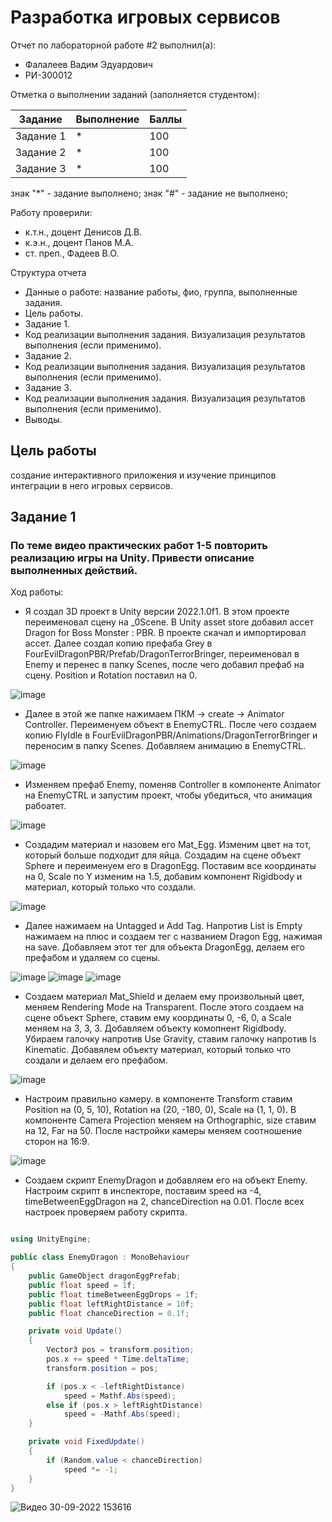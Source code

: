 # Разработка игровых сервисов
Отчет по лабораторной работе #2 выполнил(а):
- Фалалеев Вадим Эдуардович
- РИ-300012

Отметка о выполнении заданий (заполняется студентом):

| Задание | Выполнение | Баллы |
| ------ | ------ | ------ |
| Задание 1 | * | 100 |
| Задание 2 | * | 100 |
| Задание 3 | * | 100 |

знак "*" - задание выполнено; знак "#" - задание не выполнено;

Работу проверили:
- к.т.н., доцент Денисов Д.В.
- к.э.н., доцент Панов М.А.
- ст. преп., Фадеев В.О.

Структура отчета

- Данные о работе: название работы, фио, группа, выполненные задания.
- Цель работы.
- Задание 1.
- Код реализации выполнения задания. Визуализация результатов выполнения (если применимо).
- Задание 2.
- Код реализации выполнения задания. Визуализация результатов выполнения (если применимо).
- Задание 3.
- Код реализации выполнения задания. Визуализация результатов выполнения (если применимо).
- Выводы.

## Цель работы
создание интерактивного приложения и изучение принципов интеграции в него игровых сервисов.

## Задание 1
### По теме видео практических работ 1-5 повторить реализацию игры на Unity. Привести описание выполненных действий.
Ход работы: 

- Я создал 3D проект в Unity версии 2022.1.0f1. В этом проекте переименовал сцену на _0Scene. В Unity asset store добавил ассет Dragon for Boss Monster : PBR. В проекте скачал и импортировал ассет. Далее создал копию префаба Grey в FourEvilDragonPBR/Prefab/DragonTerrorBringer, переименовал в Enemy и перенес в папку Scenes, после чего добавил префаб на сцену. Position и Rotation поставил на 0.

![image](https://user-images.githubusercontent.com/54228342/193024646-1fef6ccf-8c82-4407-9e8c-0948eadf7170.png)

- Далее в этой же папке нажимаем ПКМ -> create -> Animator Controller. Переименуем объект в EnemyCTRL. После чего создаем копию FlyIdle в FourEvilDragonPBR/Animations/DragonTerrorBringer и переносим в папку Scenes. Добавляем анимацию в EnemyCTRL.

![image](https://user-images.githubusercontent.com/54228342/193028111-3fed92b2-0f4f-4fc5-8f6c-a180e64b06ab.png)

- Изменяем префаб Enemy, поменяв Controller в компоненте Animator на EnemyCTRL и запустим проект, чтобы убедиться, что анимация рабоатет.

![image](https://user-images.githubusercontent.com/54228342/193028984-9894f7ee-9a62-4a60-bfdf-ee29f2bbd0ad.png)

- Создадим материал и назовем его Mat_Egg. Изменим цвет на тот, который больше подходит для яйца. Создадим на сцене объект Sphere и переименуем его в DragonEgg. Поставим все координаты на 0, Scale по Y изменим на 1.5, добавим компонент Rigidbody и материал, который только что создали.

![image](https://user-images.githubusercontent.com/54228342/193031510-4d71dd61-0271-438b-a319-642ce42ca3f0.png)

- Далее нажимаем на Untagged и Add Tag. Напротив List is Empty нажимаем на плюс и создаем тег с названием Dragon Egg, нажимая на save. Добавляем этот тег для объекта DragonEgg, делаем его префабом и удаляем со сцены.

![image](https://user-images.githubusercontent.com/54228342/193033818-b050ab01-63e6-4660-b694-09232a244d92.png)
![image](https://user-images.githubusercontent.com/54228342/193033833-f0f53f47-6de2-4e13-8313-38293f150653.png)
![image](https://user-images.githubusercontent.com/54228342/193033862-8a967215-f058-41f5-b613-fb522ffabb13.png)

- Создаем материал Mat_Shield и делаем ему произвольный цвет, меняем Rendering Mode на Transparent. После этого создаем на сцене объект Sphere, ставим ему координаты 0, -6, 0, а Scale меняем на 3, 3, 3. Добавляем объекту комопнент Rigidbody. Убираем галочку напротив Use Gravity, ставим галочку напротив Is Kinematic. Добавялем объекту материал, который только что создали и делаем его префабом.

![image](https://user-images.githubusercontent.com/54228342/193037480-29aec7af-c449-4b4f-94f7-e383999b398c.png)

- Настроим правильно камеру. в компоненте Transform ставим Position на (0, 5, 10), Rotation на (20, -180, 0), Scale на (1, 1, 0). В компоненте Camera Projection меняем на Orthographic, size ставим на 12, Far на 50. После настройки камеры меняем соотношение сторон на 16:9.

![image](https://user-images.githubusercontent.com/54228342/193250848-bf4d58ea-99b7-45ea-9cc2-a0af4efb7813.png)

- Создаем скрипт EnemyDragon и добавляем его на объект Enemy. Настроим скрипт в инспекторе, поставим speed на -4, timeBetweenEggDragon на 2, chanceDirection на 0.01. После всех настроек проверяем работу скрипта.

```c#

using UnityEngine;

public class EnemyDragon : MonoBehaviour
{
    public GameObject dragonEggPrefab;
    public float speed = 1f;
    public float timeBetweenEggDrops = 1f;
    public float leftRightDistance = 10f;
    public float chanceDirection = 0.1f;

    private void Update()
    {
        Vector3 pos = transform.position;
        pos.x += speed * Time.deltaTime;
        transform.position = pos;

        if (pos.x < -leftRightDistance)
            speed = Mathf.Abs(speed);
        else if (pos.x > leftRightDistance)
            speed = -Mathf.Abs(speed);
    }

    private void FixedUpdate()
    {
        if (Random.value < chanceDirection)
            speed *= -1;
    }
}

```

![Видео 30-09-2022 153616](https://user-images.githubusercontent.com/54228342/193252564-d1eeb715-a3ac-4304-af10-8d810979749a.gif)

